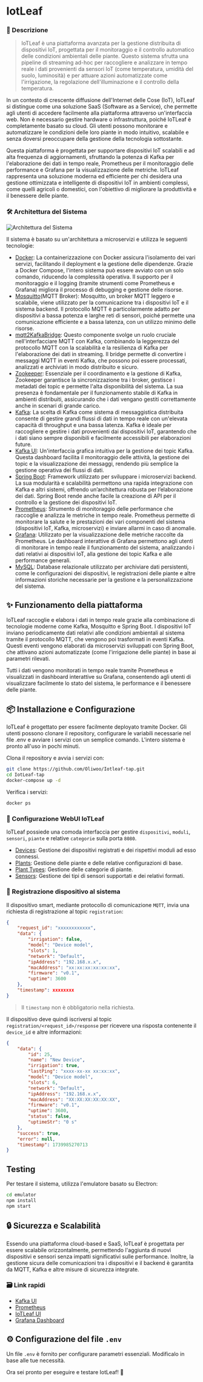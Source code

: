 # IotLeaf

### 📝 Descrizione

> IoTLeaf è una piattaforma avanzata per la gestione distribuita di dispositivi IoT, progettata per il monitoraggio e il controllo automatico delle condizioni ambientali delle piante. Questo sistema sfrutta una pipeline di streaming ad-hoc per raccogliere e analizzare in tempo reale i dati provenienti da sensori IoT (come temperatura, umidità del suolo, luminosità) e per attuare azioni automatizzate come l'irrigazione, la regolazione dell'illuminazione e il controllo della temperatura.

In un contesto di crescente diffusione dell'Internet delle Cose (IoT), IoTLeaf si distingue come una soluzione SaaS (Software as a Service), che permette agli utenti di accedere facilmente alla piattaforma attraverso un'interfaccia web. Non è necessario gestire hardware o infrastruttura, poiché IoTLeaf è completamente basato su cloud. Gli utenti possono monitorare e automatizzare le condizioni delle loro piante in modo intuitivo, scalabile e senza doversi preoccupare della gestione della tecnologia sottostante.

Questa piattaforma è progettata per supportare dispositivi IoT scalabili e ad alta frequenza di aggiornamenti, sfruttando la potenza di Kafka per l'elaborazione dei dati in tempo reale, Prometheus per il monitoraggio delle performance e Grafana per la visualizzazione delle metriche. IoTLeaf rappresenta una soluzione moderna ed efficiente per chi desidera una gestione ottimizzata e intelligente di dispositivi IoT in ambienti complessi, come quelli agricoli o domestici, con l'obiettivo di migliorare la produttività e il benessere delle piante.

### 🛠️ Architettura del Sistema
![Architettura del Sistema](architecture.png)

Il sistema è basato su un'architettura a microservizi e utilizza le seguenti tecnologie:

- [Docker](https://docs.docker.com/): La containerizzazione con Docker assicura l'isolamento dei vari servizi, facilitando il deployment e la gestione delle dipendenze. Grazie a Docker Compose, l'intero sistema può essere avviato con un solo comando, riducendo la complessità operativa. Il supporto per il monitoraggio e il logging (tramite strumenti come Prometheus e Grafana) migliora il processo di debugging e gestione delle risorse.
- [Mosquitto](https://hub.docker.com/_/eclipse-mosquitto)(MQTT Broker): Mosquitto, un broker MQTT leggero e scalabile, viene utilizzato per la comunicazione tra i dispositivi IoT e il sistema backend. Il protocollo MQTT è particolarmente adatto per dispositivi a bassa potenza e larghe reti di sensori, poiché permette una comunicazione efficiente e a bassa latenza, con un utilizzo minimo delle risorse.
- [mqtt2KafkaBridge](https://hub.docker.com/r/marmaechler/mqtt2kafkabridge): Questo componente svolge un ruolo cruciale nell'interfacciare MQTT con Kafka, combinando la leggerezza del protocollo MQTT con la scalabilità e la resilienza di Kafka per l'elaborazione dei dati in streaming. Il bridge permette di convertire i messaggi MQTT in eventi Kafka, che possono poi essere processati, analizzati e archiviati in modo distribuito e sicuro.
- [Zookeeper](https://hub.docker.com/r/bitnami/zookeeper): Essenziale per il coordinamento e la gestione di Kafka, Zookeeper garantisce la sincronizzazione tra i broker, gestisce i metadati dei topic e permette l'alta disponibilità del sistema. La sua presenza è fondamentale per il funzionamento stabile di Kafka in ambienti distribuiti, assicurando che i dati vengano gestiti correttamente anche in scenari di grande carico.
- [Kafka](https://hub.docker.com/r/bitnami/kafka): La scelta di Kafka come sistema di messaggistica distribuita consente di gestire grandi flussi di dati in tempo reale con un'elevata capacità di throughput e una bassa latenza. Kafka è ideale per raccogliere e gestire i dati provenienti dai dispositivi IoT, garantendo che i dati siano sempre disponibili e facilmente accessibili per elaborazioni future.
- [Kafka UI](https://hub.docker.com/r/provectuslabs/kafka-ui): Un'interfaccia grafica intuitiva per la gestione dei topic Kafka. Questa dashboard facilita il monitoraggio delle attività, la gestione dei topic e la visualizzazione dei messaggi, rendendo più semplice la gestione operativa dei flussi di dati.
- [Spring Boot](https://spring.io/projects/spring-boot): Framework utilizzato per sviluppare i microservizi backend. La sua modularità e scalabilità permettono una rapida integrazione con Kafka e altri sistemi, offrendo un’architettura robusta per l’elaborazione dei dati. Spring Boot rende anche facile la creazione di API per il controllo e la gestione dei dispositivi IoT.
- [Prometheus](https://hub.docker.com/r/prom/prometheus): Strumento di monitoraggio delle performance che raccoglie e analizza le metriche in tempo reale. Prometheus permette di monitorare la salute e le prestazioni dei vari componenti del sistema (dispositivi IoT, Kafka, microservizi) e inviare allarmi in caso di anomalie.
- [Grafana](https://hub.docker.com/r/grafana/grafana): Utilizzato per la visualizzazione delle metriche raccolte da Prometheus. Le dashboard interattive di Grafana permettono agli utenti di monitorare in tempo reale il funzionamento del sistema, analizzando i dati relativi ai dispositivi IoT, alla gestione dei topic Kafka e alle performance generali.
- [MySQL](https://hub.docker.com/_/mysql): Database relazionale utilizzato per archiviare dati persistenti, come le configurazioni dei dispositivi, le registrazioni delle piante e altre informazioni storiche necessarie per la gestione e la personalizzazione del sistema.

## ✨ Funzionamento della piattaforma
IoTLeaf raccoglie e elabora i dati in tempo reale grazie alla combinazione di tecnologie moderne come Kafka, Mosquitto e Spring Boot. I dispositivi IoT inviano periodicamente dati relativi alle condizioni ambientali al sistema tramite il protocollo MQTT, che vengono poi trasformati in eventi Kafka. Questi eventi vengono elaborati da microservizi sviluppati con Spring Boot, che attivano azioni automatizzate (come l'irrigazione delle piante) in base ai parametri rilevati.

Tutti i dati vengono monitorati in tempo reale tramite Prometheus e visualizzati in dashboard interattive su Grafana, consentendo agli utenti di visualizzare facilmente lo stato del sistema, le performance e il benessere delle piante.

## 📦 Installazione e Configurazione
IoTLeaf è progettato per essere facilmente deployato tramite Docker. Gli utenti possono clonare il repository, configurare le variabili necessarie nel file .env e avviare i servizi con un semplice comando. L'intero sistema è pronto all'uso in pochi minuti.

Clona il repository e avvia i servizi con:
```sh
git clone https://github.com/Oliwoo/Iotleaf-tap.git
cd IotLeaf-tap
docker-compose up -d
```

Verifica i servizi:
```sh
docker ps
```

### 🔧 Configurazione WebUI IoTLeaf
IoTLeaf possiede una comoda interfaccia per gestire `dispositivi`, `moduli`, `sensori`, `piante` e relative `categorie` sulla porta `8080`.
- [Devices](http://localhost:8080/devices): Gestione dei dispositivi registrati e dei rispettivi moduli ad esso connessi.
- [Plants](http://localhost:8080/plants): Gestione delle piante e delle relative configurazioni di base.
- [Plant Types](http://localhost:8080/plantTypes): Gestione delle categorie di piante.
- [Sensors](http://localhost:8080/sensorTypes): Gestione dei tipi di sensori supportati e dei relativi formati.

### 🪪 Registrazione dispositivo al sistema

Il dispositivo smart, mediante protocollo di comunicazione `MQTT`, invia una richiesta di registrazione al topic `registration`:
```json
{
    "request_id": "xxxxxxxxxxxx",
    "data": {
        "irrigation": false,
        "model": "Device model",
        "slots": 1,
        "network": "Default",
        "ipAddress": "192.168.x.x",
        "macAddress": "xx:xx:xx:xx:xx:xx",
        "firmware": "v0.1",
        "uptime": 3600
    },
    "timestamp": xxxxxxxx
}
```
> Il `timestamp` non è obbligatorio nella richiesta.

Il dispositivo deve quindi iscriversi al topic `registration/<request_id>/response` per ricevere una risposta contenente il `device_id` e altre informazioni:
```json
{
    "data": {
        "id": 25,
        "name": "New Device",
        "irrigation": true,
        "lastPing": "xxxx-xx-xx xx:xx:xx",
        "model": "Device model",
        "slots": 6,
        "network": "Default",
        "ipAddress": "192.168.x.x",
        "macAddress": "XX:XX:XX:XX:XX:XX",
        "firmware": "v0.1",
        "uptime": 3600,
        "status": false,
        "uptimeStr": "0 s"
    },
    "success": true,
    "error": null,
    "timestamp": 1739985270713
}
```

## Testing

Per testare il sistema, utilizza l'emulatore basato su Electron:
```sh
cd emulator
npm install
npm start
```

## 🔒 Sicurezza e Scalabilità
Essendo una piattaforma cloud-based e SaaS, IoTLeaf è progettata per essere scalabile orizzontalmente, permettendo l'aggiunta di nuovi dispositivi e sensori senza impatti significativi sulle performance. Inoltre, la gestione sicura delle comunicazioni tra i dispositivi e il backend è garantita da MQTT, Kafka e altre misure di sicurezza integrate.

### 🗃️ Link rapidi
- [Kafka UI](http://localhost:8130)
- [Prometheus](http://localhost:9090)
- [IoTLeaf UI](http://localhost:8080)
- [Grafana Dashboard](http://localhost:8131)

## ⚙️ Configurazione del file `.env`

Un file `.env` è fornito per configurare parametri essenziali. Modificalo in base alle tue necessità.

Ora sei pronto per eseguire e testare IotLeaf! 🚀
